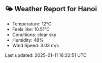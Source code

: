<!-- WEATHER-START -->
## 🌤 Weather Report for Hanoi

- Temperature: 12°C
- Feels like: 10.51°C
- Conditions: clear sky
- Humidity: 48%
- Wind Speed: 3.03 m/s

Last updated: 2025-01-11 16:22:51 UTC
<!-- WEATHER-END -->
